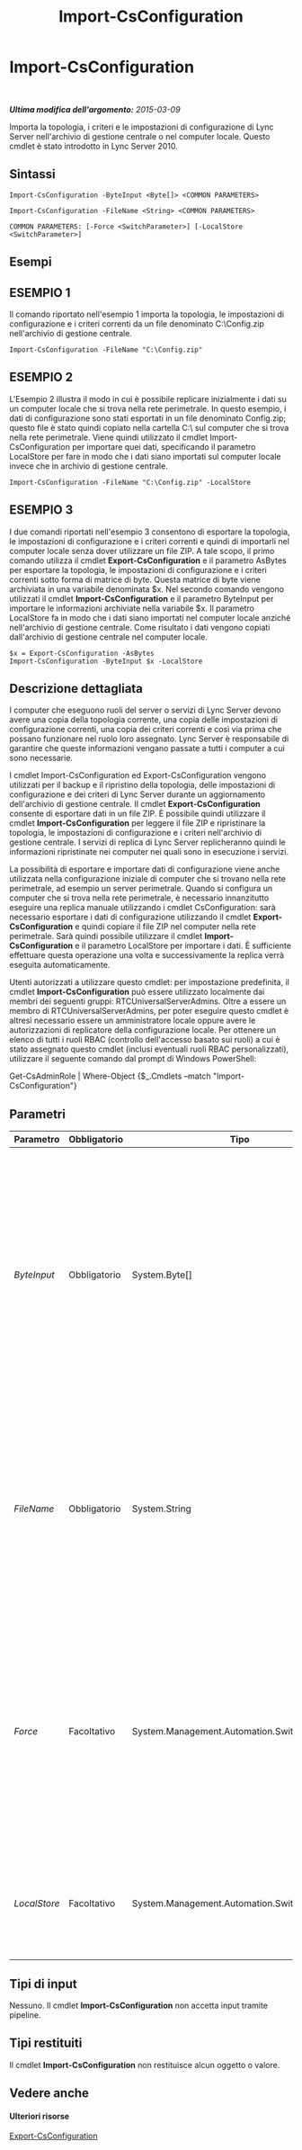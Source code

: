 ﻿---
title: Import-CsConfiguration
TOCTitle: Import-CsConfiguration
ms:assetid: 9a9c27f2-313c-4327-aeed-c47852a831ec
ms:mtpsurl: https://technet.microsoft.com/it-it/library/Gg398800(v=OCS.15)
ms:contentKeyID: 49301451
ms.date: 08/24/2015
mtps_version: v=OCS.15
ms.translationtype: HT
---

# Import-CsConfiguration

 

_**Ultima modifica dell'argomento:** 2015-03-09_

Importa la topologia, i criteri e le impostazioni di configurazione di Lync Server nell'archivio di gestione centrale o nel computer locale. Questo cmdlet è stato introdotto in Lync Server 2010.

## Sintassi

    Import-CsConfiguration -ByteInput <Byte[]> <COMMON PARAMETERS>

    Import-CsConfiguration -FileName <String> <COMMON PARAMETERS>

    COMMON PARAMETERS: [-Force <SwitchParameter>] [-LocalStore <SwitchParameter>]

## Esempi

## ESEMPIO 1

Il comando riportato nell'esempio 1 importa la topologia, le impostazioni di configurazione e i criteri correnti da un file denominato C:\\Config.zip nell'archivio di gestione centrale.

    Import-CsConfiguration -FileName "C:\Config.zip"

## ESEMPIO 2

L'Esempio 2 illustra il modo in cui è possibile replicare inizialmente i dati su un computer locale che si trova nella rete perimetrale. In questo esempio, i dati di configurazione sono stati esportati in un file denominato Config.zip; questo file è stato quindi copiato nella cartella C:\\ sul computer che si trova nella rete perimetrale. Viene quindi utilizzato il cmdlet Import-CsConfiguration per importare quei dati, specificando il parametro LocalStore per fare in modo che i dati siano importati sul computer locale invece che in archivio di gestione centrale.

    Import-CsConfiguration -FileName "C:\Config.zip" -LocalStore

## ESEMPIO 3

I due comandi riportati nell'esempio 3 consentono di esportare la topologia, le impostazioni di configurazione e i criteri correnti e quindi di importarli nel computer locale senza dover utilizzare un file ZIP. A tale scopo, il primo comando utilizza il cmdlet **Export-CsConfiguration** e il parametro AsBytes per esportare la topologia, le impostazioni di configurazione e i criteri correnti sotto forma di matrice di byte. Questa matrice di byte viene archiviata in una variabile denominata $x. Nel secondo comando vengono utilizzati il cmdlet **Import-CsConfiguration** e il parametro ByteInput per importare le informazioni archiviate nella variabile $x. Il parametro LocalStore fa in modo che i dati siano importati nel computer locale anziché nell'archivio di gestione centrale. Come risultato i dati vengono copiati dall'archivio di gestione centrale nel computer locale.

    $x = Export-CsConfiguration -AsBytes
    Import-CsConfiguration -ByteInput $x -LocalStore

## Descrizione dettagliata

I computer che eseguono ruoli del server o servizi di Lync Server devono avere una copia della topologia corrente, una copia delle impostazioni di configurazione correnti, una copia dei criteri correnti e così via prima che possano funzionare nel ruolo loro assegnato. Lync Server è responsabile di garantire che queste informazioni vengano passate a tutti i computer a cui sono necessarie.

I cmdlet Import-CsConfiguration ed Export-CsConfiguration vengono utilizzati per il backup e il ripristino della topologia, delle impostazioni di configurazione e dei criteri di Lync Server durante un aggiornamento dell'archivio di gestione centrale. Il cmdlet **Export-CsConfiguration** consente di esportare dati in un file ZIP. È possibile quindi utilizzare il cmdlet **Import-CsConfiguration** per leggere il file ZIP e ripristinare la topologia, le impostazioni di configurazione e i criteri nell'archivio di gestione centrale. I servizi di replica di Lync Server replicheranno quindi le informazioni ripristinate nei computer nei quali sono in esecuzione i servizi.

La possibilità di esportare e importare dati di configurazione viene anche utilizzata nella configurazione iniziale di computer che si trovano nella rete perimetrale, ad esempio un server perimetrale. Quando si configura un computer che si trova nella rete perimetrale, è necessario innanzitutto eseguire una replica manuale utilizzando i cmdlet CsConfiguration: sarà necessario esportare i dati di configurazione utilizzando il cmdlet **Export-CsConfiguration** e quindi copiare il file ZIP nel computer nella rete perimetrale. Sarà quindi possibile utilizzare il cmdlet **Import-CsConfiguration** e il parametro LocalStore per importare i dati. È sufficiente effettuare questa operazione una volta e successivamente la replica verrà eseguita automaticamente.

Utenti autorizzati a utilizzare questo cmdlet: per impostazione predefinita, il cmdlet **Import-CsConfiguration** può essere utilizzato localmente dai membri dei seguenti gruppi: RTCUniversalServerAdmins. Oltre a essere un membro di RTCUniversalServerAdmins, per poter eseguire questo cmdlet è altresì necessario essere un amministratore locale oppure avere le autorizzazioni di replicatore della configurazione locale. Per ottenere un elenco di tutti i ruoli RBAC (controllo dell'accesso basato sui ruoli) a cui è stato assegnato questo cmdlet (inclusi eventuali ruoli RBAC personalizzati), utilizzare il seguente comando dal prompt di Windows PowerShell:

Get-CsAdminRole | Where-Object {$\_.Cmdlets –match "Import-CsConfiguration"}

## Parametri


<table>
<colgroup>
<col style="width: 25%" />
<col style="width: 25%" />
<col style="width: 25%" />
<col style="width: 25%" />
</colgroup>
<thead>
<tr class="header">
<th>Parametro</th>
<th>Obbligatorio</th>
<th>Tipo</th>
<th>Descrizione</th>
</tr>
</thead>
<tbody>
<tr class="odd">
<td><p><em>ByteInput</em></p></td>
<td><p>Obbligatorio</p></td>
<td><p>System.Byte[]</p></td>
<td><p>Legge le informazioni della topologia da una matrice di byte archiviata in una variabile. Questa matrice di byte viene creata utilizzando il parametro ByteInput quando si chiama il cmdlet <strong>Export-CsConfiguration</strong>.</p>
<p>Non è possibile utilizzare i parametri ByteInput e FileName nello stesso comando.</p></td>
</tr>
<tr class="even">
<td><p><em>FileName</em></p></td>
<td><p>Obbligatorio</p></td>
<td><p>System.String</p></td>
<td><p>Percorso del file ZIP creato da Export-CsConfiguration, ad esempio: -FileName &quot;C:\Config.zip&quot;. Si noti che è necessario includere il parametro FileName o ByteInput, ma non entrambi, quando si chiama il cmdlet <strong>Import-CsConfiguration</strong>.</p></td>
</tr>
<tr class="odd">
<td><p><em>Force</em></p></td>
<td><p>Facoltativo</p></td>
<td><p>System.Management.Automation.SwitchParameter</p></td>
<td><p>Consente di evitare la visualizzazione delle richieste che altrimenti verrebbero visualizzate in caso di errore non grave durante l'esecuzione del comando. Per impostare il parametro Force su True, utilizzare la seguente sintassi:</p>
<p>-Force:$True</p></td>
</tr>
<tr class="even">
<td><p><em>LocalStore</em></p></td>
<td><p>Facoltativo</p></td>
<td><p>System.Management.Automation.SwitchParameter</p></td>
<td><p>Consente di copiare i dati di configurazione sul computer locale invece che in archivio di gestione centrale.</p></td>
</tr>
</tbody>
</table>


## Tipi di input

Nessuno. Il cmdlet **Import-CsConfiguration** non accetta input tramite pipeline.

## Tipi restituiti

Il cmdlet **Import-CsConfiguration** non restituisce alcun oggetto o valore.

## Vedere anche

#### Ulteriori risorse

[Export-CsConfiguration](export-csconfiguration.md)

